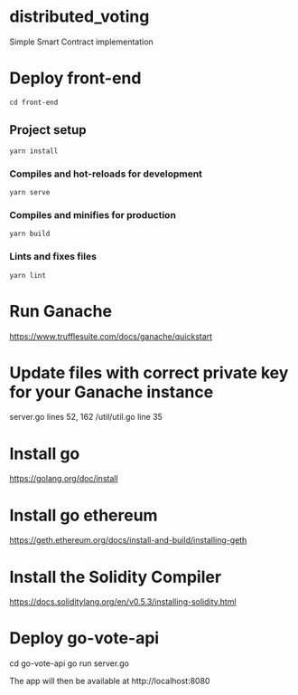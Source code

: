 # distributed_voting
Simple Smart Contract implementation

# Deploy front-end
```
cd front-end
```

## Project setup
```
yarn install
```

### Compiles and hot-reloads for development
```
yarn serve
```

### Compiles and minifies for production
```
yarn build
```

### Lints and fixes files
```
yarn lint
```

# Run Ganache
https://www.trufflesuite.com/docs/ganache/quickstart

# Update files with correct private key for your Ganache instance
server.go lines 52, 162
/util/util.go line 35

# Install go
https://golang.org/doc/install

# Install go ethereum
https://geth.ethereum.org/docs/install-and-build/installing-geth

# Install the Solidity Compiler
https://docs.soliditylang.org/en/v0.5.3/installing-solidity.html

# Deploy go-vote-api
cd go-vote-api
go run server.go


The app will then be available at
http://localhost:8080
